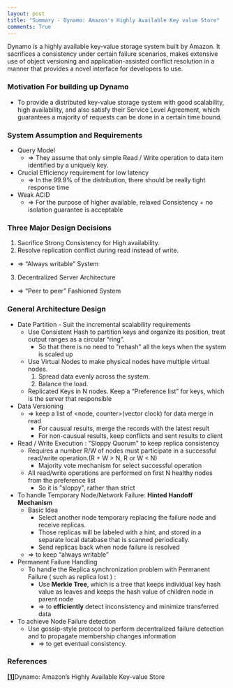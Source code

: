 ```yaml
---
layout: post
title: "Summary - Dynamo: Amazon's Highly Available Key value Store"
comments: True
---
```


Dynamo is a highly available key-value storage system built by Amazon. It sacrifices a consistency under certain failure scenarios, makes extensive use of object versioning and application-assisted conflict resolution in a manner that provides a novel interface for developers to use.

<!--more-->

### Motivation For building up Dynamo
* To provide a distributed key-value storage system with good scalability, high availability, and also satisfy their Service Level Agreement, which guarantees a majority of requests can be done in a certain time bound.

### System Assumption and Requirements
* Query Model
  * => They assume that only simple Read / Write operation to data item identified by a uniquely key.
* Crucial Efficiency requirement for low latency
  * => In the 99.9% of the distribution, there should be really tight response time
* Weak ACID
  * => For the purpose of higher available, relaxed Consistency + no isolation guarantee is acceptable

### Three Major Design Decisions

1. Sacrifice Strong Consistency for High availability.
2. Resolve replication conflict during read instead of write.
  * => “Always writable” System
3. Decentralized Server Architecture
  * => “Peer to peer” Fashioned System

### General Architecture Design
* Date Partition - Suit the incremental scalability requirements
  * Use Consistent Hash to partition keys and organize its position, treat output ranges as a circular “ring”.
    * So that there is no need to "rehash" all the keys when the system is scaled up
  * Use Virtual Nodes to make physical nodes have multiple virtual nodes.
    1. Spread data evenly across the system.
    2. Balance the load.
  * Replicated Keys in N nodes. Keep a “Preference list” for keys, which is the server that responsible
* Data Versioning
  * => keep a list of \<node, counter\>(vector clock) for data merge in read
    * For causual results, merge the records with the latest result
    * For non-causual results, keep conflicts and sent results to client
* Read / Write Execution : "Sloppy Quorum" to keep replica consistency
  * Requires a number R/W of nodes must participate in a successful read/write operation.(R + W > N, R or W < N)
    * Majority vote mechanism for select successful operation
  * All read/write operations are performed on first N healthy nodes from the preference list
    * So it is "sloppy", rather than strict
* To handle Temporary Node/Network Failure: __Hinted Handoff Mechanism__
  * Basic Idea
      * Select another node temporary replacing the failure node and receive replicas.
      * Those replicas will be labeled with a hint, and stored in a separate local database that is scanned periodically.
      * Send replicas back when node failure is resolved
  * => to keep “always writable”
* Permanent Failure Handling
  * To handle the Replica synchronization problem with Permanent Failure ( such as replica lost ) :
    * Use __Merkle Tree__, which is a tree that keeps individual key hash value as leaves and keeps the hash value of children node in parent node
    * => to __efficiently__ detect inconsistency and minimize transferred data
* To achieve Node Failure detection
  * Use gossip-style protocol to perform decentralized failure detection and to propagate membership changes information
    * => to get eventual consistency.

### References
[**[1]**](http://www.allthingsdistributed.com/files/amazon-dynamo-sosp2007.pdf)Dynamo: Amazon’s Highly Available Key-value Store
